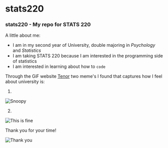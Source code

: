 # **stats220**
### stats220 - My repo for STATS 220  
A little about me: 

* I am in my second year of University, double majoring in *Psychology* and *Statistics*  
* I am taking STATS 220 because I am interested in the programming side of statistics  
* I am interested in learning about how to `code`

Through the GiF website [Tenor](https://tenor.com) two meme's I found that captures how I feel about university is:

1.

![Snoopy](https://media1.tenor.com/m/sDTq8crIxJcAAAAC/snoopy-joe-cool.gif)

2.

![This is fine](https://media1.tenor.com/m/MYZgsN2TDJAAAAAC/this-is.gif)

Thank you for your time!

![Thank you](https://media1.tenor.com/m/WjoUFaID8ScAAAAC/cat-cute.gif)
